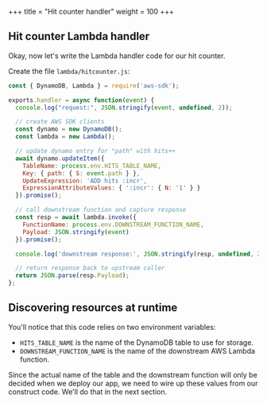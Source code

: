 +++
title = "Hit counter handler"
weight = 100
+++

## Hit counter Lambda handler

Okay, now let's write the Lambda handler code for our hit counter.

Create the file `lambda/hitcounter.js`:

```js
const { DynamoDB, Lambda } = require('aws-sdk');

exports.handler = async function(event) {
  console.log("request:", JSON.stringify(event, undefined, 2));

  // create AWS SDK clients
  const dynamo = new DynamoDB();
  const lambda = new Lambda();

  // update dynamo entry for "path" with hits++
  await dynamo.updateItem({
    TableName: process.env.HITS_TABLE_NAME,
    Key: { path: { S: event.path } },
    UpdateExpression: 'ADD hits :incr',
    ExpressionAttributeValues: { ':incr': { N: '1' } }
  }).promise();

  // call downstream function and capture response
  const resp = await lambda.invoke({
    FunctionName: process.env.DOWNSTREAM_FUNCTION_NAME,
    Payload: JSON.stringify(event)
  }).promise();

  console.log('downstream response:', JSON.stringify(resp, undefined, 2));

  // return response back to upstream caller
  return JSON.parse(resp.Payload);
};
```

## Discovering resources at runtime

You'll notice that this code relies on two environment variables:

 * `HITS_TABLE_NAME` is the name of the DynamoDB table to use for storage.
 * `DOWNSTREAM_FUNCTION_NAME` is the name of the downstream AWS Lambda function.

Since the actual name of the table and the downstream function will only be
decided when we deploy our app, we need to wire up these values from our
construct code. We'll do that in the next section.

